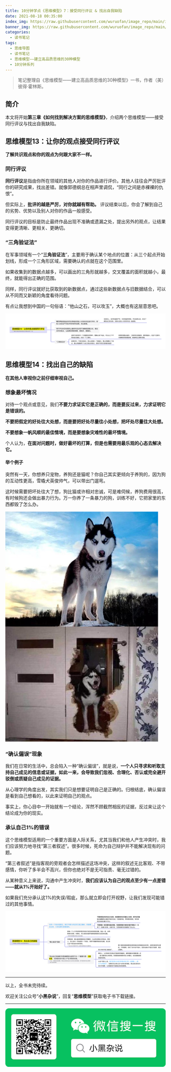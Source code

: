```yaml
---
title: 10分钟学点《思维模型》7：接受同行评议 & 找出自我缺陷
date: 2021-08-18 00:35:00
index_img: https://raw.githubusercontent.com/wuruofan/image_repo/main/img/%E5%8E%84%E9%87%8C%E6%96%AF%E9%AD%94%E9%95%9C.jpg
banner_img: https://raw.githubusercontent.com/wuruofan/image_repo/main/img/%E5%8E%84%E9%87%8C%E6%96%AF%E9%AD%94%E9%95%9C.jpg
categories:
  - 读书笔记
tags:
  - 思维导图
  - 读书笔记
  - 思维模型——建立高品质思维的30种模型
  - 10分钟系列
---
```



> 笔记整理自《思维模型——建立高品质思维的30种模型》一书，作者（美）彼得·霍林斯。
>



## 简介



本文将开始**第三章《如何找到解决方案的思维模型》**，介绍两个思维模型——接受同行评议与找出自我缺陷。


## 思维模型13：让你的观点接受同行评议

**了解共识观点和你的观点为何跟大家不一样。**



### 同行评议

**同行评议**是指由你所在领域的其他人对你的作品进行评价。其他人往往会严厉批评你的研究成果，找出差错。就像郭德纲总在相声里调侃，“同行之间是赤裸裸的仇恨”。



但实际上，**批评的越是严厉，对你就越有帮助。** 评议结束以后，你会了解到自己的劣势、优势以及别人对你的作品一般感受。



同行评议的目标是防止最终作品出现不准确或遗漏之处，提出另外的观点，让结果变得更清晰、更相关、更确切。



### “**三角验证法**”

在军事领域有一个“**三角验证法**”，主要用于确认某个地点的位置：从三个起点开始划线，形成一个三角形区域，需要确认的点就在这个范围里。

如果收集到的数据点越多，可以画出的三角形就越多，交叉覆盖的面积就越小，最终，就能得出正确的范围。



同样，同行评议就好比获取到的新数据点，通过这些新数据点与旧数据结合，可以从不同而又新颖的角度看待问题。

有点让我想到中国的一句俗语：“他山之石，可以攻玉”，大概也有这层意思吧。



![思维模型13：让你的观点接受同行评议](https://raw.githubusercontent.com/wuruofan/image_repo/main/img/思维模型13：让你的观点接受同行评议.png)



## 思维模型14：找出自己的缺陷

**在其他人审视你之前仔细审视自己。**



### 想象最坏情况

对待一个观点或意见，我们**不要力求证实它是正确的，而是要反过来，力求证明它是错误的。**



**不要把假定的好处往大处想，而是要把好处尽量往小处想，把坏处尽量往大处想。**

**不要想象一帆风顺的最佳情境，而是要想象灾难性的最坏情境。**




个人认为，**在面对问题时，做好最坏的打算，但是也需要用最乐观的心态去解决它。**




#### 举个例子

突然有一天，你想养只宠物，养狗还是猫呢？你自己其实更倾向于养狗的，因为狗的互动性更高，雪橇犬英俊帅气，可以带出门遛弯。

这时候需要把坏处往大了想，狗比猫或许相对忠诚，可是难伺候，养狗费用很高，有时候狗还会做出暴力行为。万一你养了一条暴力的狗，训练不好，它把家里的东西都毁了怎么办。

![你以为的哈士奇](https://raw.githubusercontent.com/wuruofan/image_repo/main/img/%E4%BD%A0%E4%BB%A5%E4%B8%BA%E7%9A%84%E5%93%88%E5%A3%AB%E5%A5%87.jpg)




### “确认偏误”现象

我们在日常的生活中，总会陷入一种“确认偏误”，就是说，**一个人只寻求和听取支持自己成见的信息或证据，如此一来，会导致我们忽视、合理化、否认或完全避开驳倒或质疑自己成见的证据。**



从心理学的角度出发，其实我们只是想要证明自己是正确的。归根结底，确认偏误是看到自己想看的，以此来证明自己的观点。

事实上，你心目中一开始就有一个结论，浑然不顾截然相反的证据，反过来让这个结论成为你的现实。



### 承认自己1%的错误

这个思维模型适用的一个重要方面是人际关系，尤其当我们和他人产生冲突时，我们应该努力地寻找“第三者叙述”。很多时候，死命为自己辩护并不能解决现有的问题。



“第三者叙述”是指客观的旁观者会怎样描述这场冲突，这样的叙述无比客观、不带感情，你听了多半会不高兴，但你也绝对不是无可指责、毫无过错的。



从某种意义上来说，沟通中产生冲突时，**我们应该认为自己的观点至少有一点差错——就从1%开始好了。**

如果我们充分承认这1%的失误/瑕疵，那么就立即会打开视野，让我们发现可能错过的其他事情。



![思维模型14：找出自己的缺陷](https://raw.githubusercontent.com/wuruofan/image_repo/main/img/%E6%80%9D%E7%BB%B4%E6%A8%A1%E5%9E%8B14%EF%BC%9A%E6%89%BE%E5%87%BA%E8%87%AA%E5%B7%B1%E7%9A%84%E7%BC%BA%E9%99%B7.png)



---



<p>
以上，全书未完待续。



欢迎关注公众号“**小黑杂说**”，回复“**思维模型**”获取电子书下载链接。
<p>

---

![小黑杂说](https://raw.githubusercontent.com/wuruofan/wuruofan.github.io/master/img/qr-wechat-large.png)
